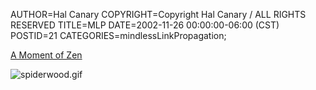 AUTHOR=Hal Canary
COPYRIGHT=Copyright Hal Canary / ALL RIGHTS RESERVED
TITLE=MLP
DATE=2002-11-26 00:00:00-06:00 (CST)
POSTID=21
CATEGORIES=mindlessLinkPropagation;

[A Moment of Zen](http://www.xeni.net/images/boingboing/spiderwood.gif)

![spiderwood.gif](https://web.archive.org/web/20021128032251if_/http://xeni.net:80/images/boingboing/spiderwood.gif)
